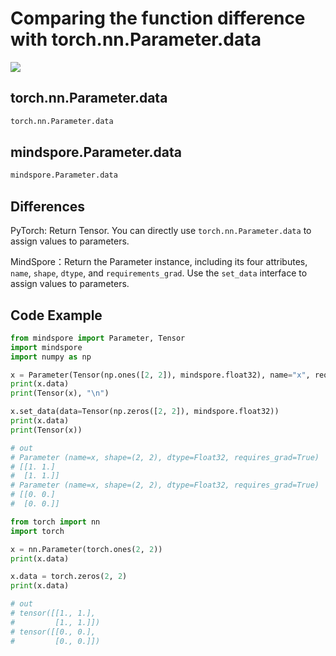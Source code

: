 # Comparing the function difference with torch.nn.Parameter.data

<a href="https://gitee.com/mindspore/docs/blob/r1.5/docs/mindspore/migration_guide/source_en/api_mapping/pytorch_diff/ParamsData.md" target="_blank"><img src="https://gitee.com/mindspore/docs/raw/r1.5/resource/_static/logo_source_en.png"></a>

## torch.nn.Parameter.data

```python
torch.nn.Parameter.data
```

## mindspore.Parameter.data

```python
mindspore.Parameter.data
```

## Differences

PyTorch: Return Tensor. You can directly use `torch.nn.Parameter.data` to assign values to parameters.

MindSpore：Return the Parameter instance, including its four attributes, `name`, `shape`, `dtype`, and `requirements_grad`. Use the `set_data` interface to assign values to parameters.

## Code Example

```python
from mindspore import Parameter, Tensor
import mindspore
import numpy as np

x = Parameter(Tensor(np.ones([2, 2]), mindspore.float32), name="x", requires_grad=True)
print(x.data)
print(Tensor(x), "\n")

x.set_data(data=Tensor(np.zeros([2, 2]), mindspore.float32))
print(x.data)
print(Tensor(x))

# out
# Parameter (name=x, shape=(2, 2), dtype=Float32, requires_grad=True)
# [[1. 1.]
#  [1. 1.]]
# Parameter (name=x, shape=(2, 2), dtype=Float32, requires_grad=True)
# [[0. 0.]
#  [0. 0.]]
```

```python
from torch import nn
import torch

x = nn.Parameter(torch.ones(2, 2))
print(x.data)

x.data = torch.zeros(2, 2)
print(x.data)

# out
# tensor([[1., 1.],
#         [1., 1.]])
# tensor([[0., 0.],
#         [0., 0.]])
```
